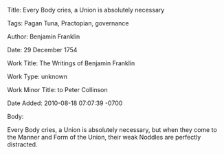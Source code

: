 Title:  Every Body cries, a Union is absolutely necessary

Tags:   Pagan Tuna, Practopian, governance

Author: Benjamin Franklin

Date:   29 December 1754

Work Title: The Writings of Benjamin Franklin

Work Type: unknown

Work Minor Title: to Peter Collinson

Date Added: 2010-08-18 07:07:39 -0700

Body: 

Every Body cries, a Union is absolutely necessary, but when they come to the Manner and Form of the Union, their weak Noddles are perfectly distracted.

